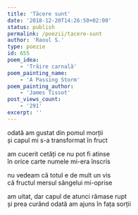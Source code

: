 ```yaml
---
title: 'Tăcere sunt'
date: '2018-12-20T14:26:50+02:00'
status: publish
permalink: /poezii/tacere-sunt
author: 'Raoul S.'
type: poezie
id: 655
poem_idea:
    - 'Trăire carnală'
poem_painting_name:
    - 'A Passing Storm'
poem_painting_author:
    - 'James Tissot'
post_views_count:
    - '291'
excerpt: ''
---
```

odată am gustat din pomul morții  
și capul mi s-a transformat în fruct

am cucerit cetăți ce nu pot fi atinse  
în orice carte numele mi-era înscris

nu vedeam că totul e de mult un vis  
că fructul mersul sângelui mi-oprise

am uitat, dar capul de atunci rămase rupt  
și prea curând odată am ajuns în fața sorții